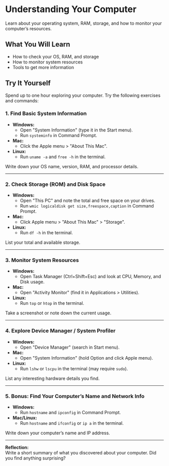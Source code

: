 # Understanding Your Computer

Learn about your operating system, RAM, storage, and how to monitor your computer’s resources.

## What You Will Learn

- How to check your OS, RAM, and storage
- How to monitor system resources
- Tools to get more information

## Try It Yourself

Spend up to one hour exploring your computer. Try the following exercises and commands:

### 1. Find Basic System Information

- **Windows:**  
  - Open "System Information" (type it in the Start menu).
  - Run `systeminfo` in Command Prompt.
- **Mac:**  
  - Click the Apple menu > "About This Mac".
- **Linux:**  
  - Run `uname -a` and `free -h` in the terminal.

Write down your OS name, version, RAM, and processor details.

---

### 2. Check Storage (ROM) and Disk Space

- **Windows:**  
  - Open "This PC" and note the total and free space on your drives.
  - Run `wmic logicaldisk get size,freespace,caption` in Command Prompt.
- **Mac:**  
  - Click Apple menu > "About This Mac" > "Storage".
- **Linux:**  
  - Run `df -h` in the terminal.

List your total and available storage.

---

### 3. Monitor System Resources

- **Windows:**  
  - Open Task Manager (Ctrl+Shift+Esc) and look at CPU, Memory, and Disk usage.
- **Mac:**  
  - Open "Activity Monitor" (find it in Applications > Utilities).
- **Linux:**  
  - Run `top` or `htop` in the terminal.

Take a screenshot or note down the current usage.

---

### 4. Explore Device Manager / System Profiler

- **Windows:**  
  - Open "Device Manager" (search in Start menu).
- **Mac:**  
  - Open "System Information" (hold Option and click Apple menu).
- **Linux:**  
  - Run `lshw` or `lscpu` in the terminal (may require `sudo`).

List any interesting hardware details you find.

---

### 5. Bonus: Find Your Computer’s Name and Network Info

- **Windows:**  
  - Run `hostname` and `ipconfig` in Command Prompt.
- **Mac/Linux:**  
  - Run `hostname` and `ifconfig` or `ip a` in the terminal.

Write down your computer’s name and IP address.

---

**Reflection:**  
Write a short summary of what you discovered about your computer. Did you find anything surprising?